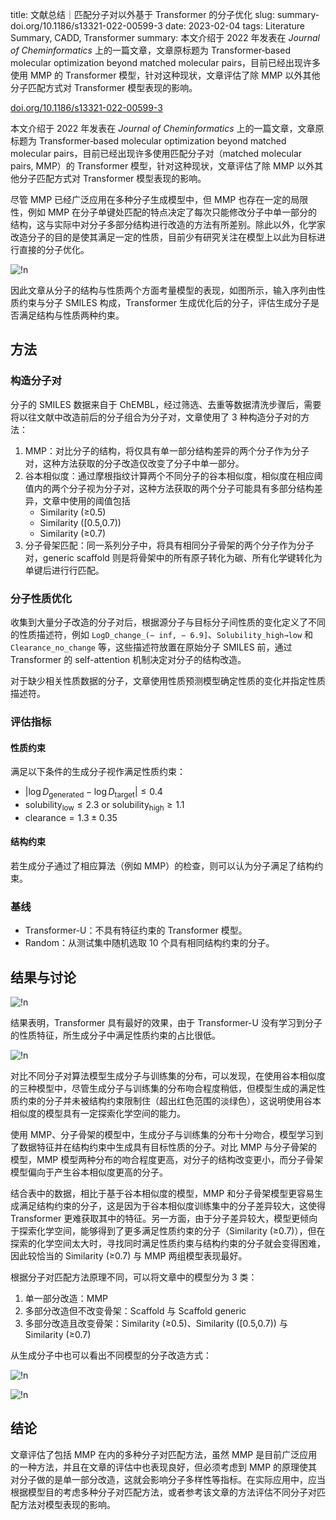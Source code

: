 title: 文献总结｜匹配分子对以外基于 Transformer 的分子优化
slug: summary-doi.org/10.1186/s13321-022-00599-3
date: 2023-02-04
tags: Literature Summary, CADD, Transformer
summary: 本文介绍于 2022 年发表在 *Journal of Cheminformatics* 上的一篇文章，文章原标题为 Transformer‑based molecular optimization beyond matched molecular pairs，目前已经出现许多使用 MMP 的 Transformer 模型，针对这种现状，文章评估了除 MMP 以外其他分子匹配方式对 Transformer 模型表现的影响。

<i class="fa fa-external-link"></i> [doi.org/10.1186/s13321-022-00599-3](https://doi.org/10.1186/s13321-022-00599-3)

本文介绍于 2022 年发表在 *Journal of Cheminformatics* 上的一篇文章，文章原标题为 Transformer‑based molecular optimization beyond matched molecular pairs，目前已经出现许多使用匹配分子对（matched molecular pairs, MMP）的 Transformer 模型，针对这种现状，文章评估了除 MMP 以外其他分子匹配方式对 Transformer 模型表现的影响。

尽管 MMP 已经广泛应用在多种分子生成模型中，但 MMP 也存在一定的局限性，例如 MMP 在分子单键处匹配的特点决定了每次只能修改分子中单一部分的结构，这与实际中对分子多部分结构进行改造的方法有所差别。除此以外，化学家改造分子的目的是使其满足一定的性质，目前少有研究关注在模型上以此为目标进行直接的分子优化。

![!n](https://storage.live.com/items/4D18B16B8E0B1EDB!8500?authkey=ALYpzW-ZQ_VBXTU)

因此文章从分子的结构与性质两个方面考量模型的表现，如图所示，输入序列由性质约束与分子 SMILES 构成，Transformer 生成优化后的分子，评估生成分子是否满足结构与性质两种约束。

## 方法

### 构造分子对

分子的 SMILES 数据来自于 ChEMBL，经过筛选、去重等数据清洗步骤后，需要将以往文献中改造前后的分子组合为分子对，文章使用了 3 种构造分子对的方法：

1. MMP：对比分子的结构，将仅具有单一部分结构差异的两个分子作为分子对，这种方法获取的分子改造仅改变了分子中单一部分。
2. 谷本相似度：通过摩根指纹计算两个不同分子的谷本相似度，相似度在相应阈值内的两个分子视为分子对，这种方法获取的两个分子可能具有多部分结构差异，文章中使用的阈值包括
   - Similarity (≥0.5)
   - Similarity ([0.5,0.7))
   - Similarity (≥0.7)
3. 分子骨架匹配：同一系列分子中，将具有相同分子骨架的两个分子作为分子对，generic scaffold 则是将骨架中的所有原子转化为碳、所有化学键转化为单键后进行行匹配。

### 分子性质优化

收集到大量分子改造的分子对后，根据源分子与目标分子间性质的变化定义了不同的性质描述符，例如 `LogD_change_(− inf, − 6.9]`、`Solubility_high→low` 和 `Clearance_no_change` 等，这些描述符放置在原始分子 SMILES 前，通过 Transformer 的 self-attention 机制决定对分子的结构改造。

对于缺少相关性质数据的分子，文章使用性质预测模型确定性质的变化并指定性质描述符。

### 评估指标

#### 性质约束

满足以下条件的生成分子视作满足性质约束：

- $|\log D_\mathrm{generated}-\log D_\mathrm{target}|\leq 0.4$
- $\mathrm{solubility_{low}}\leq 2.3\ \mathrm{or}\ \mathrm{solubility_{high}}\geq 1.1$
- $\mathrm{clearance}=1.3\pm0.35$

#### 结构约束

若生成分子通过了相应算法（例如 MMP）的检查，则可以认为分子满足了结构约束。

### 基线

- Transformer-U：不具有特征约束的 Transformer 模型。
- Random：从测试集中随机选取 10 个具有相同结构约束的分子。

## 结果与讨论

![!n](https://storage.live.com/items/4D18B16B8E0B1EDB!8501?authkey=ALYpzW-ZQ_VBXTU)

结果表明，Transformer 具有最好的效果，由于 Transformer-U 没有学习到分子的性质特征，所生成分子中满足性质约束的占比很低。

![!n](https://storage.live.com/items/4D18B16B8E0B1EDB!8502?authkey=ALYpzW-ZQ_VBXTU)

对比不同分子对算法模型生成分子与训练集的分布，可以发现，在使用谷本相似度的三种模型中，尽管生成分子与训练集的分布吻合程度稍低，但模型生成的满足性质约束的分子并未被结构约束限制住（超出红色范围的淡绿色），这说明使用谷本相似度的模型具有一定探索化学空间的能力。

使用 MMP、分子骨架的模型中，生成分子与训练集的分布十分吻合，模型学习到了数据特征并在结构约束中生成具有目标性质的分子。对比 MMP 与分子骨架的模型，MMP 模型两种分布的吻合程度更高，对分子的结构改变更小，而分子骨架模型偏向于产生谷本相似度更高的分子。

结合表中的数据，相比于基于谷本相似度的模型，MMP 和分子骨架模型更容易生成满足结构约束的分子，这是因为于谷本相似度训练集中的分子差异较大，这使得 Transformer 更难获取其中的特征。另一方面，由于分子差异较大，模型更倾向于探索化学空间，能够得到了更多满足性质约束的分子（Similarity (≥0.7)），但在探索的化学空间太大时，寻找同时满足性质约束与结构约束的分子就会变得困难，因此较恰当的 Similarity (≥0.7) 与 MMP 两组模型表现最好。

根据分子对匹配方法原理不同，可以将文章中的模型分为 3 类：

1. 单一部分改造：MMP
2. 多部分改造但不改变骨架：Scaffold 与 Scaffold generic
3. 多部分改造且改变骨架：Similarity (≥0.5)、Similarity ([0.5,0.7)) 与 Similarity (≥0.7)

从生成分子中也可以看出不同模型的分子改造方式：

![!n](https://storage.live.com/items/4D18B16B8E0B1EDB!8503?authkey=ALYpzW-ZQ_VBXTU)

![!n](https://storage.live.com/items/4D18B16B8E0B1EDB!8504?authkey=ALYpzW-ZQ_VBXTU)

## 结论

文章评估了包括 MMP 在内的多种分子对匹配方法，虽然 MMP 是目前广泛应用的一种方法，并且在文章的评估中也表现良好，但必须考虑到 MMP 的原理使其对分子做的是单一部分改造，这就会影响分子多样性等指标。在实际应用中，应当根据模型目的考虑多种分子对匹配方法，或者参考该文章的方法评估不同分子对匹配方法对模型表现的影响。